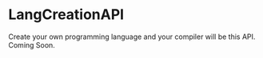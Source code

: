 # LangCreationAPI
Create your own programming language and your compiler will be this API.
<br>
Coming Soon.
